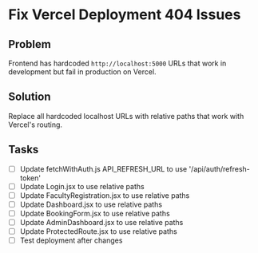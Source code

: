 # Fix Vercel Deployment 404 Issues

## Problem
Frontend has hardcoded `http://localhost:5000` URLs that work in development but fail in production on Vercel.

## Solution
Replace all hardcoded localhost URLs with relative paths that work with Vercel's routing.

## Tasks
- [ ] Update fetchWithAuth.js API_REFRESH_URL to use '/api/auth/refresh-token'
- [ ] Update Login.jsx to use relative paths
- [ ] Update FacultyRegistration.jsx to use relative paths
- [ ] Update Dashboard.jsx to use relative paths
- [ ] Update BookingForm.jsx to use relative paths
- [ ] Update AdminDashboard.jsx to use relative paths
- [ ] Update ProtectedRoute.jsx to use relative paths
- [ ] Test deployment after changes
